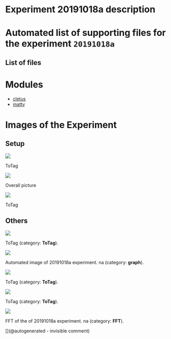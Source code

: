 # Experiment 20191018a description





# Automated list of supporting files for the __experiment `20191018a`__

## List of files




# Modules

* [cletus](/retired/cletus/)
* [matty](/matty/)




# Images of the Experiment

## Setup

![](/include/community/DrS/IMG_20191015_133534.jpg)

ToTag

![](/include/community/DrS/Un0rick_modif01.jpg)

Overall picture

![](/include/community/DrS/20191015_132241.jpg)

ToTag

## Others

![](/include/community/DrS/20191015_161651.jpg)

ToTag (category: __ToTag__).

![](/include/community/DrS/20191018a-1.jpg)

Automated image of 20191018a experiment. na (category: __graph__).

![](/include/community/DrS/20191015_132135.jpg)

ToTag (category: __ToTag__).

![](/include/community/DrS/20191015_132252.jpg)

ToTag (category: __ToTag__).

![](/include/community/DrS/20191018a-1-fft.jpg)

FFT of the of 20191018a experiment. na (category: __FFT__).










[](@autogenerated - invisible comment)